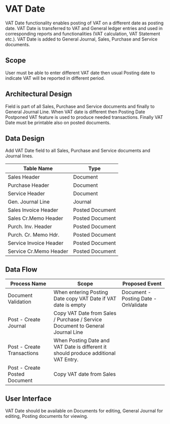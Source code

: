 # VAT Date

VAT Date functionality enables posting of VAT on a different date as posting date. VAT Date is transferred to VAT and General ledger entries and used in corresponding reports and functionalities (VAT calculation, VAT Statement etc.). VAT Date is added to General Journal, Sales, Purchase and Service documents.

## Scope

User must be able to enter different VAT date then usual Posting date to indicate VAT will be reported in different period. 

## Architectural Design

Field is part of all Sales, Purchase and Service documents and finally to General Journal Line. When VAT date is different then Posting Date Postponed VAT feature is used to produce needed transactions. Finally VAT Date must be printable also on posted documents. 

## Data Design

Add VAT Date field to all Sales, Purchase and Service documents and Journal lines.

Table Name|Type
--|--
Sales Header|Document
Purchase Header|Document
Service Header|Document
Gen. Journal Line|Journal
Sales Invoice Header|Posted Document
Sales Cr.Memo Header|Posted Document
Purch. Inv. Header|Posted Document
Purch. Cr. Memo Hdr.|Posted Document
Service Invoice Header|Posted Document
Service Cr.Memo Header|Posted Document

## Data Flow

Process Name|Scope|Proposed Event
-|-|-
Document Validation|When entering Posting Date copy VAT Date if VAT date is empty|Document - Posting Date - OnValidate
Post - Create Journal|Copy VAT Date from Sales / Purchase / Service Document to General Journal Line|
Post - Create Transactions| When Posting Date and VAT Date is different it should produce additional VAT Entry. 
Post - Create Posted Document| Copy VAT date from Sales 

## User Interface

VAT Date should be available on Documents for editing, General Journal for editing, Posting documents for viewing.  